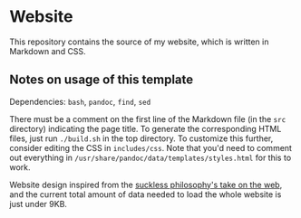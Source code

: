 # Website

This repository contains the source of my website, which is written in Markdown and CSS.

## Notes on usage of this template

Dependencies: `bash`, `pandoc`, `find`, `sed`

There must be a comment on the first line of the Markdown file (in the `src` directory) indicating the page title. To generate the corresponding HTML files, just run `./build.sh` in the top directory. To customize this further, consider editing the CSS in `includes/css`. Note that you'd need to comment out everything in `/usr/share/pandoc/data/templates/styles.html` for this to work.

Website design inspired from the [suckless philosophy's take on the web](https://suckless.org/sucks/web/), and the current total amount of data needed to load the whole website is just under 9KB.
